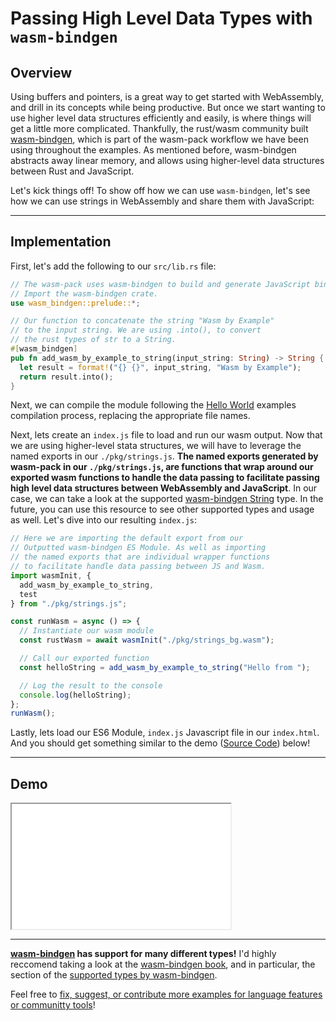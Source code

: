 # Passing High Level Data Types with `wasm-bindgen`

## Overview

Using buffers and pointers, is a great way to get started with WebAssembly, and drill in its concepts while being productive. But once we start wanting to use higher level data structures efficiently and easily, is where things will get a little more complicated. Thankfully, the rust/wasm community built [wasm-bindgen](https://github.com/rustwasm/wasm-bindgen), which is part of the wasm-pack workflow we have been using throughout the examples. As mentioned before, wasm-bindgen abstracts away linear memory, and allows using higher-level data structures between Rust and JavaScript.

Let's kick things off! To show off how we can use `wasm-bindgen`, let's see how we can use strings in WebAssembly and share them with JavaScript:

---

## Implementation

First, let's add the following to our `src/lib.rs` file:

```rust
// The wasm-pack uses wasm-bindgen to build and generate JavaScript binding file.
// Import the wasm-bindgen crate.
use wasm_bindgen::prelude::*;

// Our function to concatenate the string "Wasm by Example"
// to the input string. We are using .into(), to convert
// the rust types of str to a String.
#[wasm_bindgen]
pub fn add_wasm_by_example_to_string(input_string: String) -> String {
  let result = format!("{} {}", input_string, "Wasm by Example");
  return result.into();
}
```

Next, we can compile the module following the [Hello World](/example-redirect?exampleName=hello-world) examples compilation process, replacing the appropriate file names.

Next, lets create an `index.js` file to load and run our wasm output. Now that we are using higher-level stata structures, we will have to leverage the named exports in our `./pkg/strings.js`. **The named exports generated by wasm-pack in our `./pkg/strings.js`, are functions that wrap around our exported wasm functions to handle the data passing to facilitate passing high level data structures between WebAssembly and JavaScript**. In our case, we can take a look at the supported [wasm-bindgen String](https://rustwasm.github.io/docs/wasm-bindgen/reference/types/string.html) type. In the future, you can use this resource to see other supported types and usage as well. Let's dive into our resulting `index.js`:

```javascript
// Here we are importing the default export from our
// Outputted wasm-bindgen ES Module. As well as importing
// the named exports that are individual wrapper functions
// to facilitate handle data passing between JS and Wasm.
import wasmInit, {
  add_wasm_by_example_to_string,
  test
} from "./pkg/strings.js";

const runWasm = async () => {
  // Instantiate our wasm module
  const rustWasm = await wasmInit("./pkg/strings_bg.wasm");

  // Call our exported function
  const helloString = add_wasm_by_example_to_string("Hello from ");

  // Log the result to the console
  console.log(helloString);
};
runWasm();
```

Lastly, lets load our ES6 Module, `index.js` Javascript file in our `index.html`. And you should get something similar to the demo ([Source Code](/source-redirect?path=examples/passing-high-level-data-types-with-wasm-bindgen/demo/rust)) below!

---

## Demo

<iframe width="350px" height="200px" title="Rust Demo" src="/demo-redirect?example-name=passing-high-level-data-types-with-wasm-bindgen"></iframe>

---

**[wasm-bindgen](https://github.com/rustwasm/wasm-bindgen) has support for many different types!** I'd highly reccomend taking a look at the [wasm-bindgen book](https://rustwasm.github.io/docs/wasm-bindgen/), and in particular, the section of the [supported types by wasm-bindgen](https://rustwasm.github.io/docs/wasm-bindgen/reference/types.html).

Feel free to [fix, suggest, or contribute more examples for language features or communitty tools](https://github.com/torch2424/wasm-by-example)!
